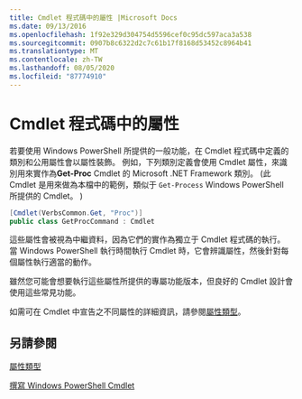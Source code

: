 ```yaml
---
title: Cmdlet 程式碼中的屬性 |Microsoft Docs
ms.date: 09/13/2016
ms.openlocfilehash: 1f92e329d304754d5596cef0c95dc597aca3a538
ms.sourcegitcommit: 0907b8c6322d2c7c61b17f8168d53452c8964b41
ms.translationtype: MT
ms.contentlocale: zh-TW
ms.lasthandoff: 08/05/2020
ms.locfileid: "87774910"
---
```

# <a name="attributes-in-cmdlet-code"></a>Cmdlet 程式碼中的屬性

若要使用 Windows PowerShell 所提供的一般功能，在 Cmdlet 程式碼中定義的類別和公用屬性會以屬性裝飾。 例如，下列類別定義會使用 Cmdlet 屬性，來識別用來實作為**Get-Proc** Cmdlet 的 Microsoft .NET Framework 類別。  (此 Cmdlet 是用來做為本檔中的範例，類似于 `Get-Process` Windows PowerShell 所提供的 Cmdlet。 ) 

```csharp
[Cmdlet(VerbsCommon.Get, "Proc")]
public class GetProcCommand : Cmdlet
```

這些屬性會被視為中繼資料，因為它們的實作為獨立于 Cmdlet 程式碼的執行。 當 Windows PowerShell 執行時間執行 Cmdlet 時，它會辨識屬性，然後針對每個屬性執行適當的動作。

雖然您可能會想要執行這些屬性所提供的專屬功能版本，但良好的 Cmdlet 設計會使用這些常見功能。

如需可在 Cmdlet 中宣告之不同屬性的詳細資訊，請參閱[屬性類型](./attribute-types.md)。

## <a name="see-also"></a>另請參閱

[屬性類型](./attribute-types.md)

[撰寫 Windows PowerShell Cmdlet](./writing-a-windows-powershell-cmdlet.md)
